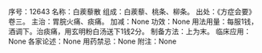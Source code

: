 序号：12643
名称：白蒺藜散
组成：白蒺藜、桃条、柳条。
出处：《方症会要》卷三。
主治：胃脘火痛、痰痛。
加减：None
功效：None
用法用量：每服1钱，酒调下。治痰痛，用玄明粉白汤送下1钱2分。
制备方法：上为末。
临床应用：None
各家论述：None
用药禁忌：None
附注：None
